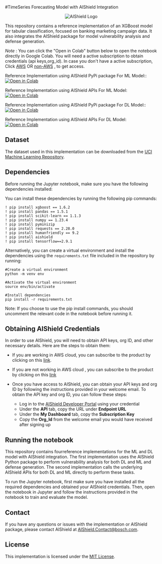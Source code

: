 #TimeSeries Forecasting Model with AIShield Integration

<p align="center"> <img src="https://github.com/bosch-aisecurity-aishield/Reference-Implementations/blob/main/images/AIShield_logo.png" alt="AIShield Logo"> </p>

This repository contains a reference implementation of an XGBoost model for tabular classification, focused on banking marketing campaign data. It also integrates the AIShield package for model vulnerability analysis and defense generation.

*Note* : You can click the "Open in Colab" button below to open the notebook directly in Google Colab. 
You will need a active subscription to obtain credentials (api keys,org_id). In case you don't have a active subscription, Click [AWS](https://aws.amazon.com/marketplace/pp/prodview-ppbwtiryaohti) OR [non-AWS](https://boschaishield.com/trial-request) , to get access.

Reference Implementation using AIShield PyPi package For ML Model::
[![Open in Colab](https://colab.research.google.com/assets/colab-badge.svg)](https://colab.research.google.com/github/bosch-aisecurity-aishield/Reference-Implementations/blob/main/Product_Taskpair_wise/TimeSeries_Forecasting/Extraction/PyPi_Extraction_Reference_Implementation_TSF_ML.ipynb)

Reference Implementation using AIShield APIs For ML Model:
[![Open in Colab](https://colab.research.google.com/assets/colab-badge.svg)](https://colab.research.google.com/github/bosch-aisecurity-aishield/Reference-Implementations/blob/main/Product_Taskpair_wise/TimeSeries_Forecasting/Extraction/Extraction_Reference_Implementation_TSF_ML.ipynb)

Reference Implementation using AIShield PyPi package For DL Model::
[![Open in Colab](https://colab.research.google.com/assets/colab-badge.svg)](https://colab.research.google.com/github/bosch-aisecurity-aishield/Reference-Implementations/blob/main/Product_Taskpair_wise/TimeSeries_Forecasting/Extraction/PyPi_Extraction_Reference_Implementation_TSF_DL.ipynb)

Reference Implementation using AIShield APIs For DL Model:
[![Open in Colab](https://colab.research.google.com/assets/colab-badge.svg)](https://colab.research.google.com/github/bosch-aisecurity-aishield/Reference-Implementations/blob/main/Product_Taskpair_wise/TimeSeries_Forecasting/Extraction/Extraction_Reference_Implementation_TSF_DL.ipynb)

## Dataset

The dataset used in this implementation can be downloaded from the [UCI Machine Learning Repository](https://archive.ics.uci.edu/ml/datasets/bank+marketing).

## Dependencies

Before running the Jupyter notebook, make sure you have the following dependencies installed:

You can install these dependencies by running the following pip commands:
```
! pip install xgboost == 1.6.2
! pip install pandas == 1.5.1
! pip install scikit-learn == 1.1.3
! pip install numpy == 1.23.4
! pip install pyminizip
! pip install requests == 2.28.0
! pip install humanfriendly == 9.2
! pip install aishield
! pip install tensorflow==2.9.1
```

Alternatively, you can create a virtual environment and install the dependencies using the `requirements.txt` file included in the repository by running:
```
#Create a virtual environment
python -m venv env

#Activate the virtual environment
source env/bin/activate

#Install dependencies
pip install -r requirements.txt
```
Note: If you choose to use the pip install commands, you should uncomment the relevant code in the notebook before running it.


## Obtaining AIShield Credentials

In order to use AIShield, you will need to obtain API keys, org ID, and other necessary details. Here are the steps to obtain them:

 -  If you are working in AWS cloud, you can subscribe to the product by clicking on this [link](https://aws.amazon.com/marketplace/pp/prodview-ppbwtiryaohti).
    
 -  If you are not working in AWS cloud , you can subscribe to the product by clicking on this [link](https://boschaishield.com/trial-request) 
    
 -  Once you have access to AIShield, you can obtain your API keys and org ID by following the instructions provided in your welcome email. To obtain the API key and org ID, you can follow these steps:
	 - Log in to the [AIShield Developer
   Portal](https://portal.aws.boschaishield.com/) using your credential
	 - Under the **API** tab, copy the URL under **Endpoint URL**
	 - Under the **My Dashboard** tab, copy the **Subscription Key**
	 - Copy the **Org_Id** from the welcome email you would have received after signing up

## Running the notebook
This repository contains fourreference implementations for the ML and DL model with AIShield integration. The first implementation uses the AIShield Python package to perform vulnerability analysis for both DL and ML and defense generation. The second implementation calls the underlying AIShield APIs for both DL and ML directly to perform these tasks.

To run the Jupyter notebook, first make sure you have installed all the required dependencies and obtained your AIShield credentials. Then, open the notebook in Jupyter and follow the instructions provided in the notebook to train and evaluate the model.

## Contact

If you have any questions or issues with the implementation or AIShield package, please contact AIShield at [AIShield.Contact@bosch.com](mailto:AIShield.Contact@bosch.com).

## License

This implementation is licensed under the [MIT License](https://github.com/bosch-aisecurity-aishield/Reference-Implementations/blob/main/LICENSE).
